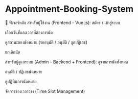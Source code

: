 # Appointment-Booking-System
🎯 ฟีเจอร์หลัก
สำหรับผู้ใช้งาน (Frontend - Vue.js):
สมัคร / เข้าสู่ระบบ

เลือกวันที่และเวลาที่ต้องการนัด

ดูสถานะของนัดหมาย (รออนุมัติ / อนุมัติ / ถูกปฏิเสธ)

ยกเลิกนัด

สำหรับผู้ดูแลระบบ (Admin - Backend + Frontend):
ดูรายการนัดทั้งหมด

อนุมัติ / ปฏิเสธนัดหมาย

ดูปฏิทินการนัดหมาย

จัดการช่องเวลาว่าง (Time Slot Management)
